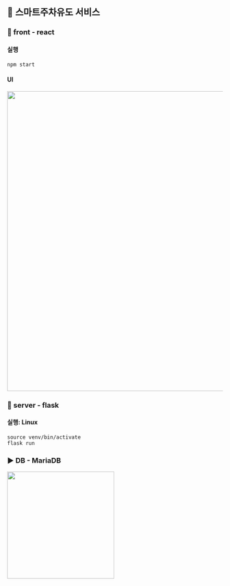 ## 🚗 스마트주차유도 서비스

### 🔼 front - react
#### 실행
```
npm start
```

#### UI
<image width=700 src=https://github.com/heymin2/Parking_Management/assets/97522726/737b7a45-8b24-4c1e-b728-fdc7ce271f69/>


### 🔽 server - flask
#### 실행: Linux
```
source venv/bin/activate
flask run
```

### ▶️ DB - MariaDB
<image width=250 src=https://github.com/heymin2/Parking_Management/assets/97522726/f8f13ba3-6243-4785-b218-3f16cd58c4fc/>

